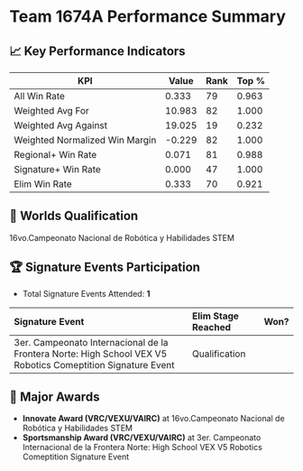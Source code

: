 # Team 1674A Performance Summary

## 📈 Key Performance Indicators
| KPI | Value | Rank | Top % |
| --- | ----- | ---- | ----- |
| All Win Rate | 0.333 | 79 | 0.963 |
| Weighted Avg For | 10.983 | 82 | 1.000 |
| Weighted Avg Against | 19.025 | 19 | 0.232 |
| Weighted Normalized Win Margin | -0.229 | 82 | 1.000 |
| Regional+ Win Rate | 0.071 | 81 | 0.988 |
| Signature+ Win Rate | 0.000 | 47 | 1.000 |
| Elim Win Rate | 0.333 | 70 | 0.921 |


## 🎯 Worlds Qualification
16vo.Campeonato Nacional de Robótica y Habilidades STEM

## 🏆 Signature Events Participation
- Total Signature Events Attended: **1**

| Signature Event | Elim Stage Reached | Won? |
|:----------------|:-------------------|:----|
| 3er. Campeonato Internacional de la Frontera Norte: High School VEX V5 Robotics Comeptition Signature Event | Qualification |  |


## 🥇 Major Awards
- **Innovate Award (VRC/VEXU/VAIRC)** at 16vo.Campeonato Nacional de Robótica y Habilidades STEM
- **Sportsmanship Award (VRC/VEXU/VAIRC)** at 3er. Campeonato Internacional de la Frontera Norte: High School VEX V5 Robotics Comeptition Signature Event

